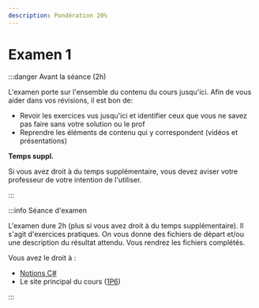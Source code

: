 ```yaml
---
description: Pondération 20%
---
```


# Examen 1


<Row>

<Column>

:::danger Avant la séance (2h)

L'examen porte sur l'ensemble du contenu du cours jusqu'ici. Afin de vous aider dans vos révisions, il est bon de:

- Revoir les exercices vus jusqu'ici et identifier ceux que vous ne savez pas faire sans votre solution ou le prof
- Reprendre les éléments de contenu qui y correspondent (vidéos et présentations)

**Temps suppl.**

Si vous avez droit à du temps supplémentaire, vous devez aviser votre professeur de votre intention de l'utiliser.

:::

</Column>

<Column>

:::info Séance d'examen

L'examen dure 2h (plus si vous avez droit à du temps supplémentaire). Il s'agit d'exercices pratiques. On vous donne des fichiers de départ et/ou une description du résultat attendu. Vous rendrez les fichiers complétés.

Vous avez le droit à :

- [Notions C#](https://info.cegepmontpetit.ca/notions-csharp/)
- Le site principal du cours ([1P6](https://info.cegepmontpetit.ca/1P6/))

:::

</Column>

</Row>
